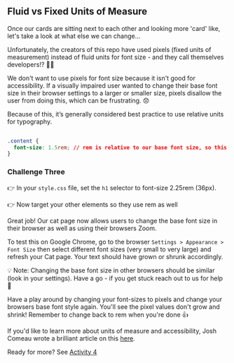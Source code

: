 ## Fluid vs Fixed Units of Measure

Once our cards are sitting next to each other and looking more 'card' like, let's take a look at what else we can change...

Unfortunately, the creators of this repo have used pixels (fixed units of measurement) instead of fluid units for font size - and they call themselves developers!? 🤷‍♀️

We don't want to use pixels for font size because it isn't good for accessibility. If a visually impaired user wanted to change their base font size in their browser settings to a larger or smaller size, pixels disallow the user from doing this, which can be frustrating. 😞

Because of this, it’s generally considered best practice to use relative units for typography.

```CSS
  
.content {
  font-size: 1.5rem; // rem is relative to our base font size, so this is 24px because 1.5 of 16 is 16 + 8
}
```

### Challenge Three

👉 In your `style.css` file, set the `h1` selector to font-size 2.25rem (36px).

👉 Now target your other elements so they use rem as well

Great job! Our cat page now allows users to change the base font size in their browser as well as using their browsers Zoom.

To test this on Google Chrome, go to the browser `Settings > Appearance > Font Size` then select different font sizes (very small to very large) and refresh your Cat page. Your text should have grown or shrunk accordingly. 

💡 Note: Changing the base font size in other browsers should be similar (look in your settings). Have a go - if you get stuck reach out to us for help 🙂

Have a play around by changing your font-sizes to pixels and change your browsers base font style again. You'll see the pixel values don't grow and shrink! Remember to change back to rem when you're done 👍

If you'd like to learn more about units of measure and accessibility, Josh Comeau wrote a brilliant article on this [here](https://www.joshwcomeau.com/css/surprising-truth-about-pixels-and-accessibility/#accessibility-considerations).

Ready for more? See [Activity 4](./activity-4.md)
